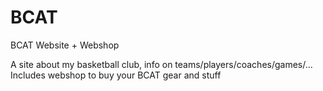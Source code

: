 # BCAT

BCAT Website + Webshop

A site about my basketball club, info on teams/players/coaches/games/...
Includes webshop to buy your BCAT gear and stuff
